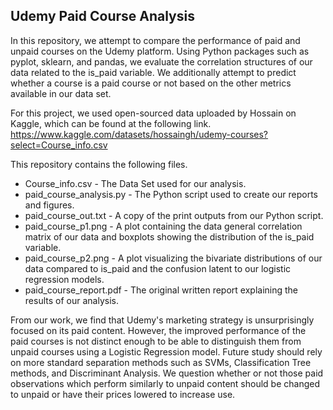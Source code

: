 ## Udemy Paid Course Analysis

In this repository, we attempt to compare the performance of paid and unpaid courses on the Udemy platform. 
Using Python packages such as pyplot, sklearn, and pandas, we evaluate the correlation structures of our data related to the is_paid variable.
We additionally attempt to predict whether a course is a paid course or not based on the other metrics available in our data set.

For this project, we used open-sourced data uploaded by Hossain on Kaggle, which can be found at the following link.
https://www.kaggle.com/datasets/hossaingh/udemy-courses?select=Course_info.csv

This repository contains the following files.
* Course_info.csv - The Data Set used for our analysis.
* paid_course_analysis.py - The Python script used to create our reports and figures.
* paid_course_out.txt - A copy of the print outputs from our Python script.
* paid_course_p1.png - A plot containing the data general correlation matrix of our data and boxplots showing the distribution of the is_paid variable.
* paid_course_p2.png - A plot visualizing the bivariate distributions of our data compared to is_paid and the confusion latent to our logistic regression models.
* paid_course_report.pdf - The original written report explaining the results of our analysis.

From our work, we find that Udemy's marketing strategy is unsurprisingly focused on its paid content. 
However, the improved performance of the paid courses is not distinct enough to be able to distinguish them from unpaid courses using a Logistic Regression model.
Future study should rely on more standard separation methods such as SVMs, Classification Tree methods, and Discriminant Analysis.
We question whether or not those paid observations which perform similarly to unpaid content should be changed to unpaid or have their prices lowered to increase use.

